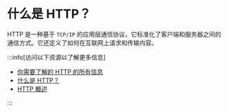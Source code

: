 # 什么是 HTTP？

HTTP 是一种基于 `TCP/IP` 的应用层通信协议，它标准化了客户端和服务器之间的通信方式。它还定义了如何在互联网上请求和传输内容。

:::info[访问以下资源以了解更多信息]

- [你需要了解的 HTTP 的所有信息](https://cs.fyi/guide/http-in-depth)
- [什么是 HTTP？](https://www.cloudflare.com/zh-cn/learning/ddos/glossary/hypertext-transfer-protocol-http/)
- [HTTP 概述](https://developer.mozilla.org/zh-CN/docs/Web/HTTP/Overview)

:::
